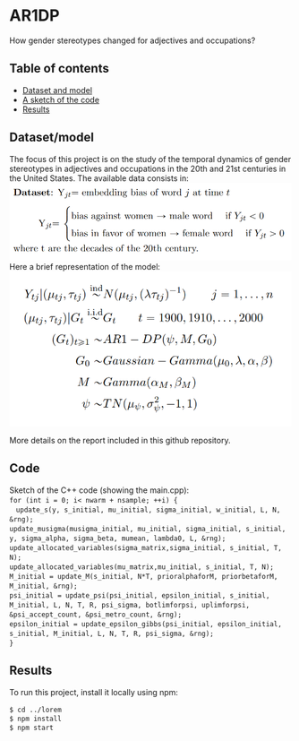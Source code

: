 # AR1DP
How gender stereotypes changed for adjectives and occupations?

## Table of contents
* [Dataset and model](#Dataset/model)
* [A sketch of the code](#Code)
* [Results](#Results)

## Dataset/model
The focus of this project is on the study of the temporal dynamics of gender stereotypes in adjectives and occupations in the 20th and 21st centuries in the United States.
The available data consists in:
![Dataset](https://github.com/federico1ciceri/AR1DP/blob/main/images/Dataset.png)
Here a brief representation of the model:
![Model](https://github.com/federico1ciceri/AR1DP/blob/main/images/Model.png)


More details on the report included in this github repository.
	
## Code
Sketch of the C++ code (showing the main.cpp): <br />
`for (int i = 0; i< nwarm + nsample; ++i) { `<br />
&nbsp;&nbsp;&nbsp;`update_s(y, s_initial, mu_initial, sigma_initial, w_initial, L, N, &rng);`<br />
	`update_musigma(musigma_initial, mu_initial, sigma_initial, s_initial, y, sigma_alpha, sigma_beta, mumean, lambda0, L, &rng);`<br />
	`update_allocated_variables(sigma_matrix,sigma_initial, s_initial, T, N);`<br />
	`update_allocated_variables(mu_matrix,mu_initial, s_initial, T, N);`<br />
	`M_initial = update_M(s_initial, N*T, prioralphaforM, priorbetaforM, M_initial, &rng);`<br />
	`psi_initial = update_psi(psi_initial, epsilon_initial, s_initial, M_initial, L, N, T, R, psi_sigma, botlimforpsi, uplimforpsi, &psi_accept_count, &psi_metro_count, &rng);`<br />
	`epsilon_initial = update_epsilon_gibbs(psi_initial, epsilon_initial, s_initial, M_initial, L, N, T, R, psi_sigma, &rng);`<br />
	`}`
	
	
## Results
To run this project, install it locally using npm:

```
$ cd ../lorem
$ npm install
$ npm start
```
